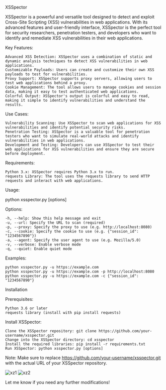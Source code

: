 XSSpector

XSSpector is a powerful and versatile tool designed to detect and exploit Cross-Site Scripting (XSS) vulnerabilities in web applications. With its advanced features and user-friendly interface, XSSpector is the perfect tool for security researchers, penetration testers, and developers who want to identify and remediate XSS vulnerabilities in their web applications.

Key Features:

    Advanced XSS Detection: XSSpector uses a combination of static and dynamic analysis techniques to detect XSS vulnerabilities in web applications.
    Customizable Payloads: Users can create and customize their own XSS payloads to test for vulnerabilities.
    Proxy Support: XSSpector supports proxy servers, allowing users to test web applications behind a proxy.
    Cookie Management: The tool allows users to manage cookies and session data, making it easy to test authenticated web applications.
    Colorful Output: XSSpector's output is colorful and easy to read, making it simple to identify vulnerabilities and understand the results.

Use Cases:

    Vulnerability Scanning: Use XSSpector to scan web applications for XSS vulnerabilities and identify potential security risks.
    Penetration Testing: XSSpector is a valuable tool for penetration testers who want to simulate real-world attacks and identify vulnerabilities in web applications.
    Development and Testing: Developers can use XSSpector to test their web applications for XSS vulnerabilities and ensure they are secure before deployment.

Requirements:

    Python 3.x: XSSpector requires Python 3.x to run.
    requests Library: The tool uses the requests library to send HTTP requests and interact with web applications.

Usage:

python xsspector.py [options]

Options:

    -h, --help: Show this help message and exit
    -u, --url: Specify the URL to scan (required)
    -p, --proxy: Specify the proxy to use (e.g. http://localhost:8080)
    -c, --cookie: Specify the cookie to use (e.g. {"session_id": "1234567890"})
    -a, --agent: Specify the user agent to use (e.g. Mozilla/5.0)
    -v, --verbose: Enable verbose mode
    -q, --quiet: Enable quiet mode

Examples:

    python xsspector.py -u https://example.com
    python xsspector.py -u https://example.com -p http://localhost:8080
    python xsspector.py -u https://example.com -c {"session_id": "1234567890"}

Installation

Prerequisites:

    Python 3.6 or later
    requests library (install with pip install requests)

Install XSSpector:

    Clone the XSSpector repository: git clone https://github.com/your-username/xsspector.git
    Change into the XSSpector directory: cd xsspector
    Install the required libraries: pip install -r requirements.txt
    Run XSSpector: python xsspector.py [options]

Note: Make sure to replace https://github.com/your-username/xsspector.git with the actual URL of your XSSpector repository.

![xz1](https://github.com/user-attachments/assets/baed817a-088b-444e-89d8-97f26e949089)
![xz2](https://github.com/user-attachments/assets/f98acc49-edf8-4bfa-b862-804e7a5067e6)

Let me know if you need any further modifications!
